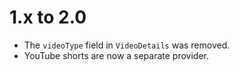 1.x to 2.0
==========

* The `videoType` field in `VideoDetails` was removed.
* YouTube shorts are now a separate provider.
